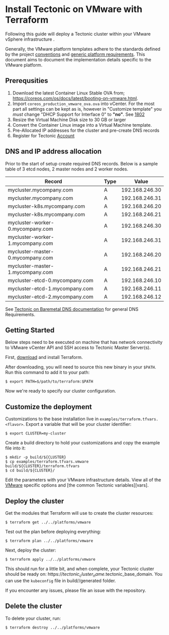 # Install Tectonic on VMware with Terraform

Following this guide will deploy a Tectonic cluster within your VMware vSphere infrastructure .

Generally, the VMware platform templates adhere to the standards defined by the project [conventions][conventions] and [generic platform requirements][generic]. This document aims to document the implementation details specific to the VMware platform.

## Prerequsities

1. Download the latest Container Linux Stable OVA from; https://coreos.com/os/docs/latest/booting-on-vmware.html.
1. Import `coreos_production_vmware_ova.ova` into vCenter. For the most part all settings can be kept as is, however in "Customize template" you *must* change "DHCP Support for Interface 0" to **"no"**. See [1802](https://github.com/coreos/bugs/issues/1802)
1. Resize the Virtual Machine Disk size to 30 GB or larger
1. Convert the Container Linux image into a Virtual Machine template.
1. Pre-Allocated IP addresses for the cluster and pre-create DNS records
1. Register for Tectonic [Account][account]

## DNS and IP address allocation

Prior to the start of setup create required DNS records. Below is a sample table of 3 etcd nodes, 2 master nodes and 2 worker nodes. 

| Record | Type | Value |
|------|-------------|:-----:|
|mycluster.mycompany.com | A | 192.168.246.30 |
|mycluster.mycompany.com | A | 192.168.246.31 |
|mycluster-k8s.mycompany.com | A | 192.168.246.20 |
|mycluster-k8s.mycompany.com | A | 192.168.246.21 |
|mycluster-worker-0.mycompany.com | A | 192.168.246.30 |
|mycluster-worker-1.mycompany.com | A | 192.168.246.31 |
|mycluster-master-0.mycompany.com | A | 192.168.246.20 |
|mycluster-master-1.mycompany.com | A | 192.168.246.21 |
|mycluster-etcd-0.mycompany.com | A | 192.168.246.10 |
|mycluster-etcd-1.mycompany.com | A | 192.168.246.11 |
|mycluster-etcd-2.mycompany.com | A | 192.168.246.12 |

See [Tectonic on Baremetal DNS documentation][baremetaldns] for general DNS Requirements.

## Getting Started

Below steps need to be executed on machine that has network connectivity to VMware vCenter API and SSH access to Tectonic Master Server(s).

First, [download][downloadterraform] and install Terraform. 

After downloading, you will need to source this new binary in your `$PATH`. Run this command to add it to your path:

```
$ export PATH=$/path/to/terraform:$PATH
```

Now we're ready to specify our cluster configuration.

## Customize the deployment

Customizations to the base installation live in `examples/terraform.tfvars.<flavor>`. Export a variable that will be your cluster identifier:

```
$ export CLUSTER=my-cluster
```

Create a build directory to hold your customizations and copy the example file into it:

```
$ mkdir -p build/${CLUSTER}
$ cp examples/terraform.tfvars.vmware build/${CLUSTER}/terraform.tfvars
$ cd build/${CLUSTER}/
```

Edit the parameters with your VMware infrastructure details. View all of the [VMware][vmware] specific options and [the common Tectonic variables][vars].

## Deploy the cluster

Get the modules that Terraform will use to create the cluster resources:

```
$ terraform get ../../platforms/vmware
```

Test out the plan before deploying everything:

```
$ terraform plan ../../platforms/vmware
```

Next, deploy the cluster:

```
$ terraform apply ../../platforms/vmware
```

This should run for a little bit, and when complete, your Tectonic cluster should be ready on: https://$tectonic_cluster_name.$tectonic_base_domain. You can use the `kubeconfig` file in build/<cluster>/generated folder.

If you encounter any issues, please file an issue with the repository.

## Delete the cluster

To delete your cluster, run:

```
$ terraform destroy ../../platforms/vmware
```

[account]: https://account.coreos.com
[baremetaldns]: https://coreos.com/tectonic/docs/latest/install/bare-metal/#dns 
[conventions]: ../../conventions.md
[generic]: ../../generic-platform.md
[downloadterraform]: https://www.terraform.io/downloads.html
[vmware]: ../../variables/vmware.md